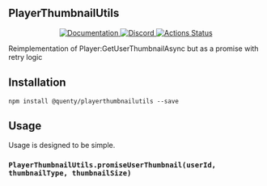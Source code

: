 ## PlayerThumbnailUtils
<div align="center">
  <a href="http://quenty.github.io/api/">
    <img src="https://img.shields.io/badge/docs-website-green.svg" alt="Documentation" />
  </a>
  <a href="https://discord.gg/mhtGUS8">
    <img src="https://img.shields.io/badge/discord-nevermore-blue.svg" alt="Discord" />
  </a>
  <a href="https://github.com/Quenty/NevermoreEngine/actions">
    <img src="https://github.com/Quenty/NevermoreEngine/workflows/luacheck/badge.svg" alt="Actions Status" />
  </a>
</div>

Reimplementation of Player:GetUserThumbnailAsync but as a promise with retry logic

## Installation
```
npm install @quenty/playerthumbnailutils --save
```

## Usage
Usage is designed to be simple.

### `PlayerThumbnailUtils.promiseUserThumbnail(userId, thumbnailType, thumbnailSize)`

